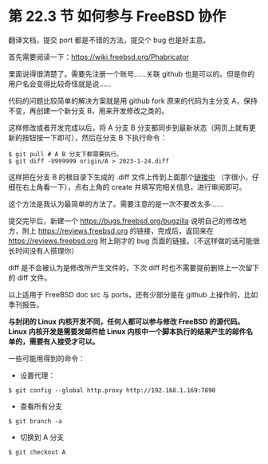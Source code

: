 # 第 22.3 节 如何参与 FreeBSD 协作

翻译文档，提交 port 都是不错的方法，提交个 bug 也是好主意。

首先需要阅读一下：<https://wiki.freebsd.org/Phabricator>

里面说得很清楚了。需要先注册一个账号……关联 github 也是可以的。但是你的用户名会变得比较奇怪就是说……

代码的问题比较简单的解决方案就是用 github fork 原来的代码为主分支 A，保持不变，再创建一个新分支 B，用来开发修改之类的。

这样修改或者开发完成以后，将 A 分支 B 分支都同步到最新状态（网页上就有更新的按钮按一下即可），然后在分支 B 下执行命令：

```shell
$ git pull # A B 分支下都需要执行。
$ git diff -U999999 origin/A > 2023-1-24.diff
```

这样把在分支 B 的根目录下生成的 .diff 文件上传到上面那个[链接中](https://reviews.freebsd.org/differential/) （字很小，仔细在右上角看一下），点右上角的 create 并填写完相关信息，进行审阅即可。

这个方法是我认为最简单的方法了。需要注意的是一次不要改太多……

提交完毕后，新建一个 <https://bugs.freebsd.org/bugzilla> 说明自己的修改地方，附上 <https://reviews.freebsd.org> 的链接，完成后，返回来在 <https://reviews.freebsd.org> 附上刚才的 bug 页面的链接。（不这样做的话可能很长时间没有人搭理你）

diff 是不会被认为是修改所产生文件的，下次 diff 时也不需要提前删除上一次留下的 diff 文件。

以上适用于 FreeBSD doc src 与 ports，还有少部分是在 github 上操作的，比如季刊报告。

**与封闭的 Linux 内核开发不同，任何人都可以参与修改 FreeBSD 的源代码。Linux 内核开发是需要发邮件给 Linux 内核中一个脚本执行的结果产生的邮件名单的，需要有人接受才可以。**

一些可能用得到的命令：

- 设置代理：

```shell
$ git config --global http.proxy http://192.168.1.169:7890
```

- 查看所有分支

```shell
$ git branch -a
```

- 切换到 A 分支

```shell
$ git checkout A
```
